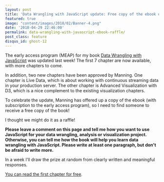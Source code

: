 ```yaml
---
layout: post
title: 'Data Wrangling with JavaScript update: Free copy of the ebook up for grabs!'
featured: true
image: "content/images/2018/02/Banner-4.png"
date: '2018-04-29 22:46:00'
permalink: data-wrangling-with-javascript-ebook-raffle/
post_class: feature
disqus_id: ghost-12
---
```


The early access program (MEAP) for my book [Data Wrangling with JavaScript](http://bit.ly/2t2cJu2) was updated last week! The first 7 chapter are now available, with more chapters to come.

In addition, two new chapters have been approved by Manning. One chapter is Live Data, which is about working with continuous streaming data in your production server. The other chapter is Advanced Visualization with D3, which is a nice complement to the existing visualization chapters.

To celebrate the update, Manning has offered up a copy of the ebook (with subscription to the early access program), so I need to find someone to receive a free copy of the book!

I thought we might do it as a raffle! 

**Please leave a comment on this page and tell me how you want to use JavaScript for your data wrangling, analysis or visualization project. Otherwise, you can tell me how the book will help you learn data wrangling with JavaScript. Please write at least one paragraph, but don't be afraid to write more.** 

In a week I'll draw the prize at random from clearly written and meaningful responses. 

[You can read the first chapter for free](http://bit.ly/2t2cJu2).

